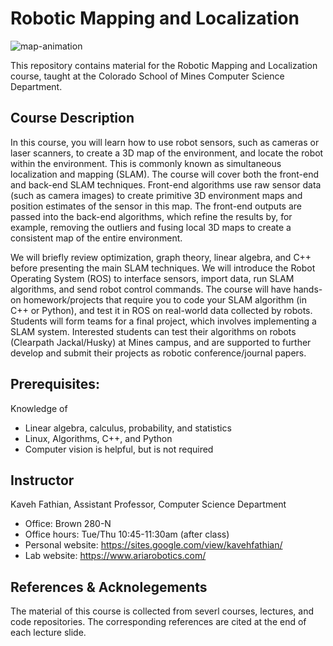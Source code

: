 # Robotic Mapping and Localization
![map-animation](./resources/img/map-animation.gif)

This repository contains material for the Robotic Mapping and Localization course, taught at the Colorado School of Mines Computer Science Department.


## Course Description
In this course, you will learn how to use robot sensors, such as cameras or laser scanners, to create a 3D map of the environment, and locate the robot within the environment. This is commonly known as simultaneous localization and mapping (SLAM). The course will cover both the front-end and back-end SLAM techniques. Front-end algorithms use raw sensor data (such as camera images) to create primitive 3D environment maps and position estimates of the sensor in this map. The front-end outputs are passed into the back-end algorithms, which refine the results by, for example, removing the outliers and fusing local 3D maps to create a consistent map of the entire environment.

We will briefly review optimization, graph theory, linear algebra, and C++ before presenting the main SLAM techniques. We will introduce the Robot Operating System (ROS) to interface sensors, import data, run SLAM algorithms, and send robot control commands. The course will have hands-on homework/projects that require you to code your SLAM algorithm (in C++ or Python), and test it in ROS on real-world data collected by robots. Students will form teams for a final project, which involves implementing a SLAM system. Interested students can test their algorithms on robots (Clearpath Jackal/Husky) at Mines campus, and are supported to further develop and submit their projects as robotic conference/journal papers.


## Prerequisites: 
Knowledge of
- Linear algebra, calculus, probability, and statistics
- Linux, Algorithms, C++, and Python
- Computer vision is helpful, but is not required


## Instructor
Kaveh Fathian, Assistant Professor, Computer Science Department
- Office: Brown 280-N
- Office hours: Tue/Thu 10:45-11:30am (after class)
- Personal website: https://sites.google.com/view/kavehfathian/
- Lab website: https://www.ariarobotics.com/

## References & Acknolegements
The material of this course is collected from severl courses, lectures, and code repositories. The corresponding references are cited at the end of each lecture slide.
